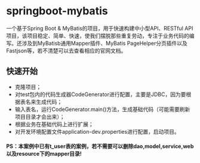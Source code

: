 # springboot-mybatis

一个基于Spring Boot & MyBatis的项目，用于快速构建中小型API、RESTful API项目，该项目稳定、简单、快速，使我们摆脱那些重复劳动，专注于业务代码的编写。还涉及到MyBatisb通用Mapper插件、MyBatis PageHelper分页插件以及Fastjson等，若不清楚可以去查看相应的官网文档。

## 快速开始

*   克隆项目；
*   对test包内的代码生成器CodeGenerator进行配置，主要是JDBC，因为要根据表名来生成代码；
*   输入表名，运行CodeGenerator.main()方法，生成基础代码（可能需要刷新项目目录才会出来）；
*   根据业务在基础代码上进行扩展；
*   对开发环境配置文件application-dev.properties进行配置，启动项目。
#### PS：本案例中已有t_user表的案例，若不需要可以删除dao,model,service,web以及resource下的mapper目录!
